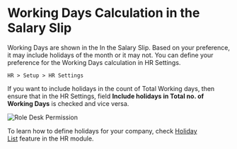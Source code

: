 <!-- add-breadcrumbs -->
<!-- add-breadcrumbs -->
# Working Days Calculation in the Salary Slip

Working Days are shown in the In the Salary Slip. Based on your preference, it may include holidays of the month or it may not. You can define your preference for the Working Days calculation in HR Settings.

`HR > Setup > HR Settings`

If you want to include holidays in the count of Total Working days, then ensure that in the HR Settings, field **Include holidays in Total no. of Working Days** is checked and vice versa.

<img alt="Role Desk Permission" class="screenshot" src="/docs/assets/img/articles/hr-working-days.png">

To learn how to define holidays for your company, check [Holiday List](/user/manual/en/human-resources/holiday-list) feature in the HR module.